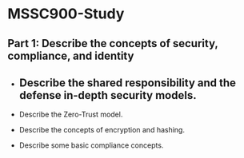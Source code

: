# MSSC900-Study

## Part 1: Describe the concepts of security, compliance, and identity

* Describe the shared responsibility and the defense in-depth security models.
  -
  
* Describe the Zero-Trust model.
  
* Describe the concepts of encryption and hashing.
  
* Describe some basic compliance concepts.
